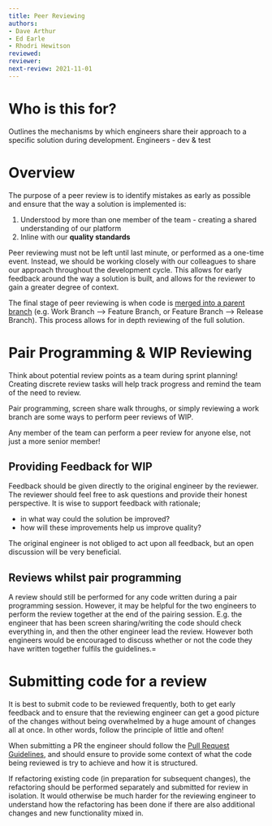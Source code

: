 ```yaml
---
title: Peer Reviewing
authors: 
- Dave Arthur
- Ed Earle
- Rhodri Hewitson
reviewed: 
reviewer:
next-review: 2021-11-01
---
```


# Who is this for?
Outlines the mechanisms by which engineers share their approach to a specific solution during development.
Engineers - dev & test

# Overview
The purpose of a peer review is to identify mistakes as early as possible and ensure that the way a solution is implemented is:
1. Understood by more than one member of the team - creating a shared understanding of our platform
1. Inline with our **quality standards**

Peer reviewing must not be left until last minute, or performed as a one-time event. Instead, we should be working closely with our colleagues to share our approach throughout the development cycle. This allows for early feedback around the way a solution is built, and allows for the reviewer to gain a greater degree of context.

The final stage of peer reviewing is when code is [merged into a parent branch](/6.-Engineering/Source-Control,-Versioning-&-Branching-Strategy) (e.g. Work Branch --> Feature Branch, or Feature Branch --> Release Branch). This process allows for in depth reviewing of the full solution.


# Pair Programming & WIP Reviewing
Think about potential review points as a team during sprint planning! Creating discrete review tasks will help track progress and remind the team of the need to review.

Pair programming, screen share walk throughs, or simply reviewing a work branch are some ways to perform peer reviews of WIP.

Any member of the team can perform a peer review for anyone else, not just a more senior member!

## Providing Feedback for WIP
Feedback should be given directly to the original engineer by the reviewer. The reviewer should feel free to ask questions and provide their honest perspective. It is wise to support feedback with rationale; 

- in what way could the solution be improved?
- how will these improvements help us improve quality?

The original engineer is not obliged to act upon all feedback, but an open discussion will be very beneficial. 

## Reviews whilst pair programming

A review should still be performed for any code written during a pair programming session. However, it may be helpful for the two engineers to perform the review together at the end of the pairing session. E.g. the engineer that has been screen sharing/writing the code should check everything in, and then the other engineer lead the review. However both engineers would be encouraged to discuss whether or not the code they have written together fulfils the guidelines.=

# Submitting code for a review

It is best to submit code to be reviewed frequently, both to get early feedback and to ensure that the reviewing engineer can get a good picture of the changes without being overwhelmed by a huge amount of changes all at once. In other words, follow the principle of little and often!

When submitting a PR the engineer should follow the [Pull Request Guidelines](/6.-Engineering/Peer-Reviewing/Pull-Requests), and should ensure to provide some context of what the code being reviewed is try to achieve and how it is structured.

If refactoring existing code (in preparation for subsequent changes), the refactoring should be performed separately and submitted for review in isolation. It would otherwise be much harder for the reviewing engineer to understand how the refactoring has been done if there are also additional changes and new functionality mixed in.

